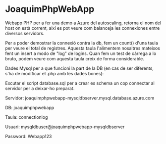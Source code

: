 # JoaquimPhpWebApp

Webapp PHP per a fer una demo a Azure del autoscaling, retorna el nom del host on està corrent, així es pot veure com balanceja les connexiones entre diversos servidors.

Per a poder demostrar la connexió contra la db, fem un count() d'una taula per veure el total de registres. Aquesta taula l'alimentem nosaltres mateixos fent un insert a modo de "log" de logins. Quan fem un test de càrrega a lo bruto, podem veure com aquesta taula creix de forma considerable.

Dades Mysql per a que funcioni la part de la DB (en cas de ser diferents, s'ha de modificar el .php amb les dades bones):

Excutar el script database.sql per a crear es schema un cop connectar al servidor per a deixar-ho preparat.

Servidor: joaquimphpwebapp-mysqldbserver.mysql.database.azure.com

DB: joaquimphpwebapp

Taula: connectionlog

Usuari: mysqldbuser@joaquimphpwebapp-mysqldbserver

Password: Webapp123

